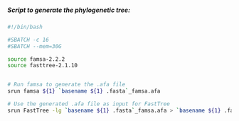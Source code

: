 
##### Script to generate the phylogenetic tree:

```bash
#!/bin/bash

#SBATCH -c 16
#SBATCH --mem=30G

source famsa-2.2.2
source fasttree-2.1.10


# Run famsa to generate the .afa file
srun famsa ${1} `basename ${1} .fasta`_famsa.afa

# Use the generated .afa file as input for FastTree
srun FastTree -lg `basename ${1} .fasta`_famsa.afa > `basename ${1} .fasta`_famsa.newick
```
